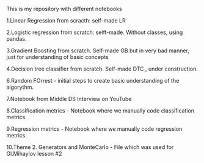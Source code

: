 
This is my repository with different notebooks


1.Linear Regression from scracth: self-made LR


2.Logistic regression from scratch: selft-made. Without classes, using pandas.


3.Gradient Boosting from scratch. Self-made GB but in very bad manner, just for understanding of basic concepts



4.Decision tree classifier from scratch. Self-made DTC , under construction.


6.Random FOrrest - initial steps to create basic understanding of the algorythm.

7.Notebook from Middle DS Interview on YouTube

8.Classification metrics - Notebook where we manually code classification metrics.

9.Regression metrics - Notebook where we manually code regression metrics.


10.Theme 2. Generators and MonteCarlo - File which was used for Gl.Mihaylov lesson #2
